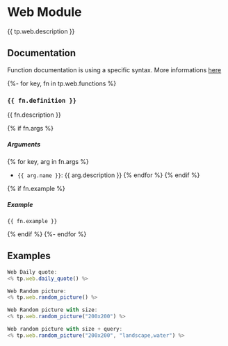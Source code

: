 # Web Module

{{ tp.web.description }}

<!-- toc -->

## Documentation

Function documentation is using a specific syntax. More informations [here](../../syntax.md#function-documentation-syntax)

{%- for key, fn in tp.web.functions %}
### `{{ fn.definition }}` 

{{ fn.description }}

{% if fn.args %}
##### Arguments

{% for key, arg in fn.args %}
- `{{ arg.name }}`: {{ arg.description }}
{% endfor %}
{% endif %}

{% if fn.example %}
##### Example

```
{{ fn.example }}
```
{% endif %}
{%- endfor %}

## Examples

```javascript
Web Daily quote:  
<% tp.web.daily_quote() %>

Web Random picture: 
<% tp.web.random_picture() %>

Web Random picture with size: 
<% tp.web.random_picture("200x200") %>

Web random picture with size + query: 
<% tp.web.random_picture("200x200", "landscape,water") %>
```
